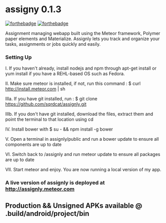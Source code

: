 # assigny 0.1.3

[![forthebadge](http://forthebadge.com/images/badges/certified-snoop-lion.svg)](http://forthebadge.com)  [![forthebadge](http://forthebadge.com/images/badges/uses-js.svg)](http://forthebadge.com)

Assignment managing webapp built using the Meteor framework, Polymer paper elements and Materialize.
Assignly lets you track and organize your tasks, assignments or jobs quickly and easily.

### Setting Up

I. If you haven't already, install nodejs and npm through apt-get install or yum install if you have a REHL-based OS such as Fedora.

II. Make sure meteor is installed, if not, run this command : $ curl http://install.meteor.com | sh

IIIa. If you have git installed, run : $ git clone https://github.com/sqrdcat/assignly.git

IIIb. If you don't have git installed, download the files, extract them and point the terminal to that location using cd

IV. Install bower with $ su - && npm install -g bower

V. Open a terminal in assignly/public and run a bower update to ensure all components are up to date

VI. Switch back to /assignly and run meteor update to ensure all packages are up to date

VII. Start meteor and enjoy. You are now running a local version of my app.

### A live version of assignly is deployed at http://assignly.meteor.com

## Production && Unsigned APKs available @ .build/android/project/bin
